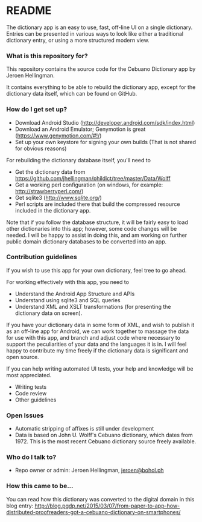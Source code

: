 # README #

The dictionary app is an easy to use, fast, off-line UI on a single dictionary. Entries can be presented in various ways to look like either a traditional dictionary entry, or using a more structured modern view.

### What is this repository for? ###

This repository contains the source code for the Cebuano Dictionary app by Jeroen Hellingman.

It contains everything to be able to rebuild the dictionary app, except for the dictionary data itself, which can be found 
on GitHub.

### How do I get set up? ###

* Download Android Studio (http://developer.android.com/sdk/index.html)
* Download an Android Emulator; Genymotion is great (https://www.genymotion.com/#!/)
* Set up your own keystore for signing your own builds (That is not shared for obvious reasons)

For rebuilding the dictionary database itself, you'll need to

* Get the dictionary data from https://github.com/jhellingman/phildict/tree/master/Data/Wolff
* Get a working perl configuration (on windows, for example: http://strawberryperl.com/)
* Get sqlite3 (http://www.sqlite.org/)
* Perl scripts are included there that build the compressed resource included in the dictionary app.

Note that if you follow the database structure, it will be fairly easy to load other dictionaries into this app; however, some code changes will be needed. I will be happy to assist in doing this, and am working on further public domain dictionary databases to be converted into an app.

### Contribution guidelines ###

If you wish to use this app for your own dictionary, feel tree to go ahead.

For working effectively with this app, you need to

* Understand the Android App Structure and APIs
* Understand using sqlite3 and SQL queries
* Understand XML and XSLT transformations (for presenting the dictionary data on screen).

If you have your dictionary data in some form of XML, and wish to publish it as an off-line app for Android, we can work together to massage the data for use with this app, and branch and adjust code where necessary to support the peculiarities of your data and the languages it is in. I will feel happy to contribute my time freely if the dictionary data is significant and open source.

If you can help writing automated UI tests, your help and knowledge will be most appreciated.

* Writing tests
* Code review
* Other guidelines

### Open Issues ###

* Automatic stripping of affixes is still under development
* Data is based on John U. Wolff's Cebuano dictionary, which dates from 1972. This is the most recent Cebuano dictionary source freely available.

### Who do I talk to? ###

* Repo owner or admin: Jeroen Hellingman, jeroen@bohol.ph

### How this came to be... ###

You can read how this dictionary was converted to the digital domain in this blog entry: http://blog.pgdp.net/2015/03/07/from-paper-to-app-how-distributed-proofreaders-got-a-cebuano-dictionary-on-smartphones/